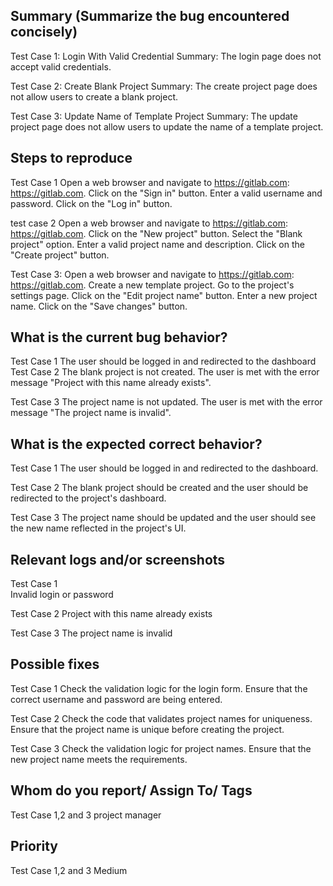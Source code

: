 
## Summary (Summarize the bug encountered concisely)

Test Case 1: Login With Valid Credential
Summary: The login page does not accept valid credentials.

Test Case 2: Create Blank Project
Summary: The create project page does not allow users to create a blank project.

Test Case 3: Update Name of Template Project
Summary: The update project page does not allow users to update the name of a template project.

## Steps to reproduce     
Test Case 1
Open a web browser and navigate to https://gitlab.com: https://gitlab.com.
Click on the "Sign in" button.
Enter a valid username and password.
Click on the "Log in" button.

test case 2
Open a web browser and navigate to https://gitlab.com: https://gitlab.com.
Click on the "New project" button.
Select the "Blank project" option.
Enter a valid project name and description.
Click on the "Create project" button.

Test Case 3:
Open a web browser and navigate to https://gitlab.com: https://gitlab.com.
Create a new template project.
Go to the project's settings page.
Click on the "Edit project name" button.
Enter a new project name.
Click on the "Save changes" button.


## What is the current bug behavior?
Test Case 1
The user should be logged in and redirected to the dashboard
Test Case 2
The blank project is not created. The user is met with the error message "Project with this name already exists".

Test Case 3
The project name is not updated. The user is met with the error message "The project name is invalid".

## What is the expected correct behavior?
Test Case 1
The user should be logged in and redirected to the dashboard.

Test Case 2
The blank project should be created and the user should be redirected to the project's dashboard.

Test Case 3
The project name should be updated and the user should see the new name reflected in the project's UI.
     
## Relevant logs and/or screenshots

 Test Case 1     
Invalid login or password

Test Case 2
Project with this name already exists

Test Case 3
The project name is invalid

## Possible fixes
Test Case 1
Check the validation logic for the login form.
Ensure that the correct username and password are being entered.

Test Case 2
Check the code that validates project names for uniqueness.
Ensure that the project name is unique before creating the project.

Test Case 3
Check the validation logic for project names.
Ensure that the new project name meets the requirements.

## Whom do you report/ Assign To/ Tags
Test Case 1,2 and 3
project manager


## Priority
Test Case 1,2 and 3
Medium

      
